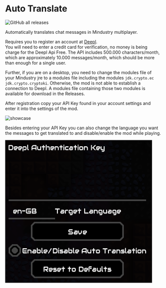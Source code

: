 # Auto Translate

![GitHub all releases](https://img.shields.io/github/downloads/Pointifix/AutoTranslate/total)

Automatically translates chat messages in Mindustry multiplayer.

Requires you to register an account at [Deepl](https://www.deepl.com/de/pro-checkout/account?productId=1200&yearly=false&trial=false). \
You will need to enter a credit card for verification, no money is being charge for the Deepl Api Free. 
The API includes 500.000 characters/month, which are approximately 10.000 messages/month, which should be more than enough
for a single user.

Further, if you are on a desktop, you need to change the modules file of your Mindustry jre to a modules file including the modules 
`jdk.crypto.ec jdk.crypto.cryptoki`. Otherwise, the mod is not able to establish a connection to Deepl.
A modules file containing those two modules is available for download in the Releases.

After registration copy your API Key found in your account settings and enter it into the settings of the mod.

![showcase](showcase/mindustry-auto-translation.gif "Showcase")

Besides entering your API Key you can also change the language you want the messages to get translated to
and disable/enable the mod while playing.

![settings](showcase/settings.png "Settings")
